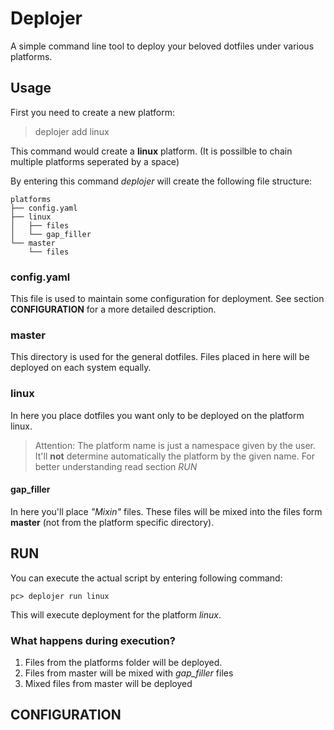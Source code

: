 # Deplojer

A simple command line tool to deploy your beloved dotfiles under various platforms.

## Usage

First you need to create a new platform:

> deplojer add linux

This command would create a **linux** platform. (It is possilble to chain multiple platforms seperated by a space)

By entering this command *deplojer* will create the following file structure:

```
platforms
├── config.yaml
├── linux
│   ├── files
│   └── gap_filler
└── master
    └── files
```

### config.yaml

This file is used to maintain some configuration for deployment. See section **CONFIGURATION** for a more detailed description.

### master

This directory is used for the general dotfiles. 
Files placed in here will be deployed on each system equally.

### linux

In here you place dotfiles you want only to be deployed on the platform linux.

> Attention: The platform name is just a namespace given by the user. It'll **not** determine automatically the platform by the given name. For better understanding read section *RUN*

#### gap_filler

In here you'll place *"Mixin"* files. These files will be mixed into the files form **master** (not from the platform specific directory).

## RUN

You can execute the actual script by entering following command:

```
pc> deplojer run linux
```

This will execute deployment for the platform *linux*.

### What happens during execution?

1. Files from the platforms folder will be deployed.
2. Files from master will be mixed with *gap_filler* files
3. Mixed files from master will be deployed

## CONFIGURATION
